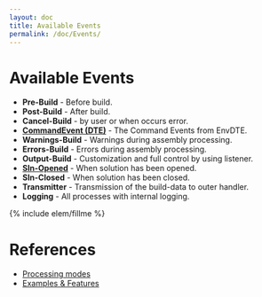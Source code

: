 ```yaml
---
layout: doc
title: Available Events
permalink: /doc/Events/
---
```

# Available Events

* **Pre-Build** - Before build.
* **Post-Build** - After build.
* **Cancel-Build** - by user or when occurs error.
* **[CommandEvent (DTE)](../Events/CommandEvent/)** - The Command Events from EnvDTE.
* **Warnings-Build** - Warnings during assembly processing.
* **Errors-Build** - Errors during assembly processing.
* **Output-Build** - Customization and full control by using listener.
* **[Sln-Opened](../Events/SlnOpened/)** - When solution has been opened.
* **Sln-Closed** - When solution has been closed.
* **Transmitter** - Transmission of the build-data to outer handler.
* **Logging** - All processes with internal logging.

{% include elem/fillme %}

# References

* [Processing modes](../Modes/)
* [Examples & Features](../Examples/)